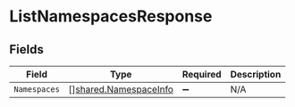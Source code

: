 # ListNamespacesResponse


## Fields

| Field                                                                 | Type                                                                  | Required                                                              | Description                                                           |
| --------------------------------------------------------------------- | --------------------------------------------------------------------- | --------------------------------------------------------------------- | --------------------------------------------------------------------- |
| `Namespaces`                                                          | [][shared.NamespaceInfo](../../../pkg/models/shared/namespaceinfo.md) | :heavy_minus_sign:                                                    | N/A                                                                   |
